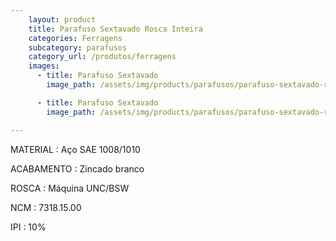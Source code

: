 ```yaml
---
    layout: product
    title: Parafuso Sextavado Rosca Inteira
    categories: Ferragens     
    subcategory: parafusos
    category_url: /produtos/ferragens
    images: 
      - title: Parafuso Sextavado
        image_path: /assets/img/products/parafusos/parafuso-sextavado-rosca-inteira.jpg

      - title: Parafuso Sextavado
        image_path: /assets/img/products/parafusos/parafuso-sextavado-rosca-inteira-spec.jpg

---
```


MATERIAL
: Aço SAE 1008/1010

ACABAMENTO
: Zincado branco

ROSCA
: Máquina UNC/BSW

NCM
: 7318.15.00

IPI
: 10%

